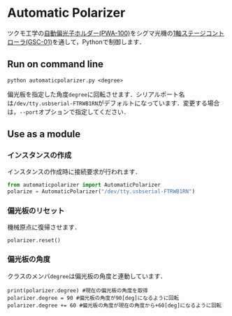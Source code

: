 # Automatic Polarizer

ツクモ工学の[自動偏光子ホルダー(PWA-100)](http://www.twin9.co.jp/product/holders-list/mirror-list-2-2/pwa-100/)をシグマ光機の[1軸ステージコントローラ(GSC-01)](https://www.global-optosigma.com/jp/Catalogs/pno/?from=page&pnoname=GSC-01&ccode=W9042&dcode=)を通して，Pythonで制御します．

## Run on command line
```
python automaticpolarizer.py <degree>
```
偏光板を指定した角度`degree`に回転させます．シリアルポート名は`/dev/tty.usbserial-FTRWB1RN`がデフォルトになっています．変更する場合は，`--port`オプションで指定してください．

## Use as a module
### インスタンスの作成
インスタンスの作成時に接続要求が行われます．
```python
from automaticpolarizer import AutomaticPolarizer
polarize = AutomaticPolarizer("/dev/tty.usbserial-FTRWB1RN")
```

### 偏光板のリセット
機械原点に復帰させます．
```
polarizer.reset()
```

### 偏光板の角度
クラスのメンバ`degree`は偏光板の角度と連動しています．
```
print(polarizer.degree) #現在の偏光板の角度を取得
polarizer.degree = 90 #偏光板の角度が90[deg]になるように回転
polarizer.degree += 60 #偏光板の角度が現在の角度から+60[deg]になるように回転
```

